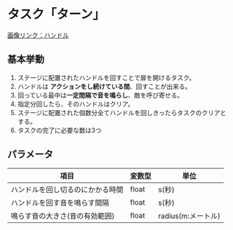# タスク「ターン」

[画像リンク：ハンドル](/Specifications/images/Task/Handle.png)

## 基本挙動
1. ステージに配置されたハンドルを回すことで扉を開けるタスク。
2. ハンドルは **アクションをし続けている間**、回すことが出来る。
3. 回っている最中は**一定間隔で音を鳴らし**、敵を呼び寄せる。
4. 指定分回したら、そのハンドルはクリア。
5. ステージに配置された個数分全てハンドルを回しきったらタスクのクリアとする。
6. タスクの完了に必要な数は3つ

## パラメータ
|項目|変数型|単位|
|-|-|-|
|ハンドルを回し切るのにかかる時間|float|s(秒)|
|ハンドルを回す音を鳴らす間隔|float|s(秒)|
|鳴らす音の大きさ(音の有効範囲)|float|radius(m:メートル)|